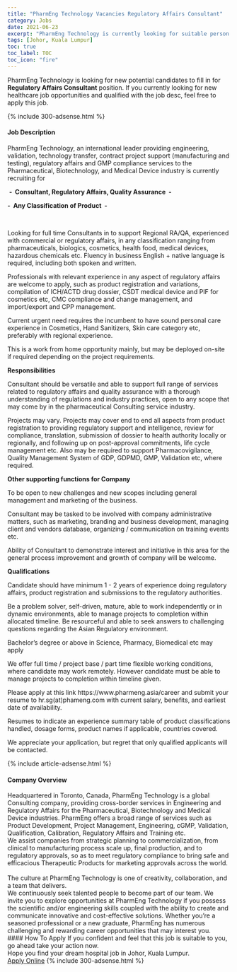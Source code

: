 ```yaml
---
title: "PharmEng Technology Vacancies Regulatory Affairs Consultant" 
category: Jobs 
date: 2021-06-23 
excerpt: "PharmEng Technology is currently looking for suitable person to fill in the Regulatory Affairs Consultant which positioned at Johor, Kuala Lumpur" 
tags: [Johor, Kuala Lumpur] 
toc: true 
toc_label: TOC 
toc_icon: "fire" 
--- 
```


<p>PharmEng Technology is looking for new potential candidates to fill in for <b>Regulatory Affairs Consultant</b> position. If you currently looking for new healthcare job opportunities and qualified with the job desc, feel free to apply this job.
</p>{% include 300-adsense.html %} 
<div><div><h4>Job Description</h4></div><div><div><span><div><p>PharmEng Technology, an<strong> </strong>international leader providing engineering, validation, technology transfer, contract project support (manufacturing and testing), regulatory affairs and GMP compliance services to the Pharmaceutical, Biotechnology, and Medical Device industry is currently recruiting for</p><p>&#160;<strong>-&#160;&#160;Consultant, Regulatory Affairs, Quality Assurance&#160;&#160;-</strong></p><p><strong>-&#160;&#160;Any Classification of Product&#160;&#160;-</strong></p>&#160;&#160;<p>Looking for full time Consultants in to support Regional RA/QA, experienced with commercial or regulatory affairs, in any classification ranging from pharmaceuticals, biologics, cosmetics, health food, medical devices, hazardous chemicals etc. Fluency in business English + native language is required, including both spoken and written.</p><p>Professionals with relevant experience in any aspect of regulatory affairs are welcome to apply, such as product registration and variations, compilation of ICH/ACTD drug dossier, CSDT medical device and PIF for cosmetics etc, CMC compliance and change management, and import/export and CPP management.</p><p>Current urgent need requires the incumbent to have sound personal care experience in Cosmetics, Hand Sanitizers, Skin care category etc, preferably with regional experience.</p><p>This is a work from home opportunity mainly, but may be deployed on-site if required depending on the project requirements.</p><p><strong>Responsibilities</strong></p><p>Consultant should be versatile and able to support full range of services related to regulatory affairs and quality assurance with a thorough understanding of regulations and industry practices, open to any scope that may come by in the pharmaceutical Consulting service industry.</p><p>Projects may vary. Projects may cover<span> end to end all aspects from product registration to providing regulatory support and intelligence, </span><span>review for compliance, translation, submission of dossier to health authority locally or regionally, and following up</span><span> on post-approval commitments, life cycle management etc. Also may be required to support Pharmacovigilance, Quality Management System of GDP, GDPMD, GMP, Validation etc, where required.</span></p><p><strong>Other supporting functions for Company</strong></p><p>To be open to new challenges and new scopes including general management and marketing of the business.</p><p>Consultant may be tasked to be involved with company administrative matters, such as marketing, branding and business development, managing client and vendors database, organizing / communication on training events etc.</p><p>Ability of Consultant to demonstrate interest and initiative in this area for the general process improvement and growth of company will be welcome.</p><p><strong>Qualifications</strong></p><p>Candidate should have minimum 1 - 2 years of experience doing regulatory affairs, product registration and submissions to the regulatory authorities.</p><p>Be a problem solver, self-driven, mature, able to work independently or in dynamic environments, able to manage projects to completion within allocated timeline. Be resourceful and able to seek answers to challenging questions regarding the Asian Regulatory environment.</p><p>Bachelor&#8217;s degree or above in Science, Pharmacy, Biomedical etc may apply&#160;&#160;</p><p><span>We offer full time / project base / part time flexible working conditions, where candidate may work remotely. However candidate must be able to manage projects to completion within timeline given.</span></p><p><span>Please apply at this link </span>https://www.pharmeng.asia/career<span> and submit your resume to hr.sg(at)phameng.com with current salary, benefits, and earliest date of availability.</span></p><p><span>Resumes to indicate an experience summary table of product classifications handled, dosage forms, product names if applicable, countries covered.</span></p><p><span>We appreciate your application, but regret that only qualified applicants will be contacted.&#160;</span></p></div></span></div></div></div> 
{% include article-adsense.html %} 
<div><div><h4>Company Overview</h4></div><div><div><span><div><div>
<div>Headquartered in Toronto, Canada, PharmEng Technology&#160;is a global Consulting company, providing cross-border services in Engineering and Regulatory Affairs for the Pharmaceutical, Biotechnology and Medical Device industries. PharmEng offers a broad range of services such as Product Development, Project Management, Engineering, cGMP, Validation, Qualification, Calibration, Regulatory Affairs and Training etc.</div>
<div>We assist companies from strategic planning to commercialization, from clinical to manufacturing process scale up, final production, and to regulatory approvals, so as to meet regulatory compliance to bring safe and efficacious Therapeutic Products for marketing approvals across the world.</div>
<div><br>
The culture at PharmEng Technology is one of creativity, collaboration, and a team that delivers.<br>
We continuously seek talented people to become part of our team. We invite you to explore opportunities at PharmEng Technology if you possess the scientific and/or engineering skills coupled with the ability to create and communicate innovative and cost-effective solutions. Whether you&#8217;re a seasoned professional or a new graduate, PharmEng has numerous challenging and rewarding career opportunities that may interest you.</div>
</div></div></span></div></div></div> 
#### How To Apply 
If you confident and feel that this job is suitable to you, go ahead take your action now. <br/> 
Hope you find your dream hospital job in Johor, Kuala Lumpur. <br/> 
<a href="https://www.jobstreet.com.my/en/job/regulatory-affairs-consultant-4596836?jobId=jobstreet-my-job-4596836" class="btn btn--warning" target="_blank" rel="nofollow noopenner">Apply Online</a> 
{% include 300-adsense.html %} 